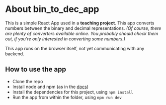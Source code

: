 # About bin_to_dec_app
This is a simple React App used in a **teaching project**. This app converts numbers between the binary and decimal representations.
*(Of course, there are plenty of converters available online. You probably should check them out, if you're only interested in converting some numbers.)*

This app runs on the browser itself, not yet communicating with any backend.

## How to use the app
- Clone the repo
- Install node and npm (as in the [docs](https://docs.npmjs.com/downloading-and-installing-node-js-and-npm))
- Install the dependencies for this project, using `npm install`
- Run the app from within the folder, using `npm run dev`
